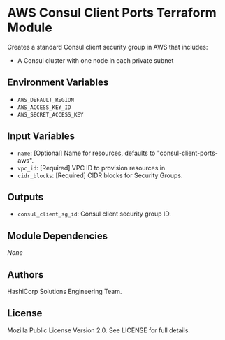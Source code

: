 # AWS Consul Client Ports Terraform Module

Creates a standard Consul client security group in AWS that includes:

- A Consul cluster with one node in each private subnet

## Environment Variables

- `AWS_DEFAULT_REGION`
- `AWS_ACCESS_KEY_ID`
- `AWS_SECRET_ACCESS_KEY`

## Input Variables

- `name`: [Optional] Name for resources, defaults to \"consul-client-ports-aws\".
- `vpc_id`: [Required] VPC ID to provision resources in.
- `cidr_blocks`: [Required] CIDR blocks for Security Groups.

## Outputs

- `consul_client_sg_id`: Consul client security group ID.

## Module Dependencies

_None_

## Authors

HashiCorp Solutions Engineering Team.

## License

Mozilla Public License Version 2.0. See LICENSE for full details.
